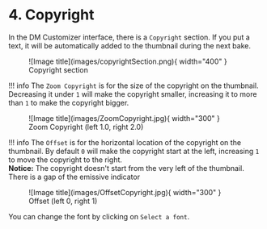 # 4. Copyright
In the DM Customizer interface, there is a `Copyright` section. If you put a text, it will be automatically added to the 
thumbnail during the next bake.

<figure markdown>
  ![Image title](images/copyrightSection.png){ width="400" } 
  <figcaption>Copyright section</figcaption>
</figure>

!!! info
    The `Zoom Copyright` is for the size of the copyright on the thumbnail. Decreasing it under `1` will make the copyright smaller, 
    increasing it to more than `1` to make the copyright bigger.

<figure markdown>
  ![Image title](images/ZoomCopyright.jpg){ width="300" } 
  <figcaption>Zoom Copyright (left 1.0, right 2.0)</figcaption>
</figure>

!!! info
    The `Offset` is for the horizontal location of the copyright on the thumbnail. By default `0` will make the copyright start at the left, 
    increasing `1` to move the copyright to the right.<br>
    **Notice:** The copyright doesn't start from the very left of the thumbnail. There is a gap of the emissive indicator

<figure markdown>
  ![Image title](images/OffsetCopyright.jpg){ width="300" } 
  <figcaption>Offset (left 0, right 1)</figcaption>
</figure>

You can change the font by clicking on `Select a font`.